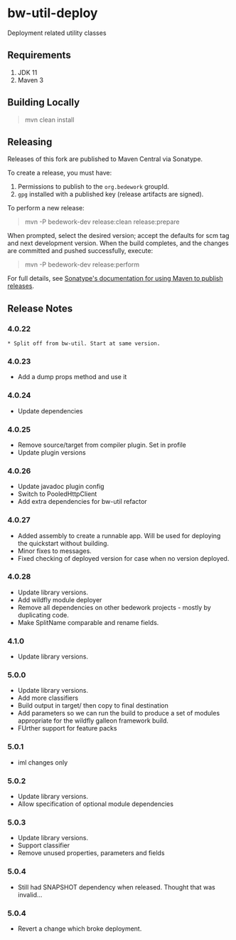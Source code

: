 # bw-util-deploy
Deployment related utility classes

## Requirements

1. JDK 11
2. Maven 3

## Building Locally

> mvn clean install

## Releasing

Releases of this fork are published to Maven Central via Sonatype.

To create a release, you must have:

1. Permissions to publish to the `org.bedework` groupId.
2. `gpg` installed with a published key (release artifacts are signed).

To perform a new release:

> mvn -P bedework-dev release:clean release:prepare

When prompted, select the desired version; accept the defaults for scm tag and next development version.
When the build completes, and the changes are committed and pushed successfully, execute:

> mvn -P bedework-dev release:perform

For full details, see [Sonatype's documentation for using Maven to publish releases](http://central.sonatype.org/pages/apache-maven.html).

## Release Notes
### 4.0.22
    * Split off from bw-util. Start at same version.

### 4.0.23
  * Add a dump props method and use it

### 4.0.24
  * Update dependencies
    
### 4.0.25
  * Remove source/target from compiler plugin. Set in profile
  * Update plugin versions

### 4.0.26
  * Update javadoc plugin config
  * Switch to PooledHttpClient
  * Add extra dependencies for bw-util refactor

### 4.0.27
  * Added assembly to create a runnable app. Will be used
    for deploying the quickstart without building.
  * Minor fixes to messages.
  * Fixed checking of deployed version for case when 
    no version deployed.

### 4.0.28
 * Update library versions.
 * Add wildfly module deployer
 * Remove all dependencies on other bedework projects - mostly by duplicating code.
 * Make SplitName comparable and rename fields.

### 4.1.0
 * Update library versions.

### 5.0.0
 * Update library versions.
 * Add more classifiers
 * Build output in target/ then copy to final destination
 * Add parameters so we can run the build to produce a set of modules appropriate for the wildfly galleon framework build.
 * FUrther support for feature packs

### 5.0.1
 * iml changes only

### 5.0.2
 * Update library versions.
 * Allow specification of optional module dependencies

### 5.0.3
 * Update library versions.
 * Support classifier
 * Remove unused properties, parameters and fields

### 5.0.4
 * Still had SNAPSHOT dependency when released. Thought that was invalid...

### 5.0.4
 * Revert a change which broke deployment.

    
